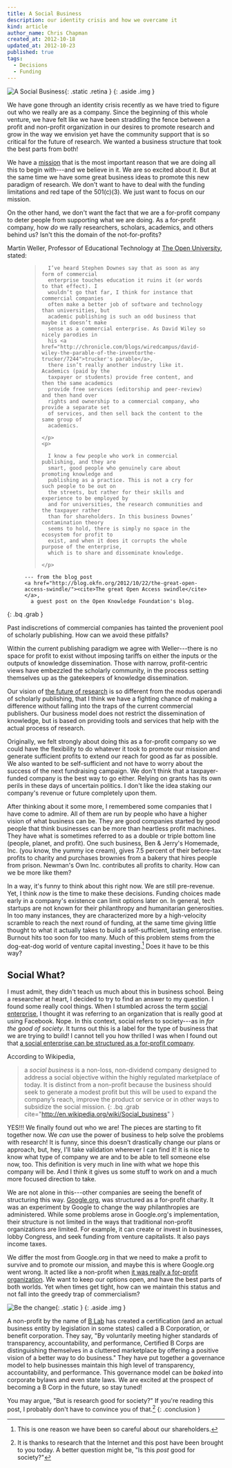 ```yaml
---
title: A Social Business
description: our identity crisis and how we overcame it
kind: article
author_name: Chris Chapman
created_at: 2012-10-18
updated_at: 2012-10-23
published: true
tags:
  - Decisions
  - Funding
---
```


![A Social Business](social-business.png){: .static .retina }
{: .aside .img }

We have gone through an identity crisis recently as we have tried to figure out
who we really are as a company. Since the beginning of this whole venture, we
have felt like we have been straddling the fence between a profit and
non-profit organization in our desires to promote research and grow in the way
we envision yet have the community support that is so critical for the future
of research. We wanted a business structure that took the best parts from
both!

<!--MORE-->

We have a <a href="/company#mission">mission</a> that is the most important
reason that we are doing all this to begin with---and we believe in it. We are
so excited about it. But at the same time we have some great business ideas to
promote this new paradigm of research. We don't want to have to deal with the
funding limitations and red tape of the <span
class="oldstyle">501</span>(c)<span class="oldstyle">(3)</span>. We just want
to focus on our mission.

On the other hand, we don't want the fact that we are a for-profit company to
deter people from supporting what we are doing. As a for-profit company, how
_do_ we rally researchers, scholars, academics, and others behind us? Isn't
this the domain of the not-for-profits? 

Martin Weller, Professor of Educational Technology at [The Open
University](http://www.open.ac.uk/), stated:

<figure class="bq grab">
  <blockquote cite="http://blog.okfn.org/2012/10/22/the-great-open-access-swindle">
    <p>

      I’ve heard Stephen Downes say that as soon as any form of commercial
      enterprise touches education it ruins it (or words to that effect). I
      wouldn’t go that far, I think for instance that commercial companies
      often make a better job of software and technology than universities, but
      academic publishing is such an odd business that maybe it doesn’t make
      sense as a commercial enterprise. As David Wiley so nicely parodies in
      his <a href="http://chronicle.com/blogs/wiredcampus/david-wiley-the-parable-of-the-inventorthe-trucker/7244">trucker's parable</a>,
      there isn’t really another industry like it. Academics (paid by the
      taxpayer or students) provide free content, and then the same academics
      provide free services (editorship and peer-review) and then hand over
      rights and ownership to a commercial company, who provide a separate set
      of services, and then sell back the content to the same group of
      academics.

    </p>
    <p>

      I know a few people who work in commercial publishing, and they are
      smart, good people who genuinely care about promoting knowledge and
      publishing as a practice. This is not a cry for such people to be out on
      the streets, but rather for their skills and experience to be employed by
      and for universities, the research communities and the taxpayer rather
      than for shareholders. In this business Downes’ contamination theory
      seems to hold, there is simply no space in the ecosystem for profit to
      exist, and when it does it corrupts the whole purpose of the enterprise,
      which is to share and disseminate knowledge.

    </p>
  </blockquote>
  <figcaption>

    --- from the blog post
    <a href="http://blog.okfn.org/2012/10/22/the-great-open-access-swindle/"><cite>The great Open Access swindle</cite></a>,
      a guest post on the Open Knowledge Foundation's blog.

  </figcaption>
</figure>

{: .bq .grab }

Past indiscretions of commercial companies has tainted the provenient pool of
scholarly publishing. How can we avoid these pitfalls?

Within the current publishing paradigm we agree with Weller---there is no space
for profit to exist without imposing tariffs on either the inputs or the
outputs of knowledge dissemination. Those with narrow, profit-centric views
have embezzled the scholarly community, in the process setting themselves up as
the gatekeepers of knowledge dissemination.

Our vision of <a href="/research#future">the future of research</a> is so
different from the modus operandi of scholarly publishing, that I think we have
a fighting chance of making a difference without falling into the traps of the
current commercial publishers. Our business model does not restrict the
dissemination of knowledge, but is based on providing tools and services that
help with the actual process of research.

Originally, we felt strongly about doing this as a for-profit company so we
could have the flexibility to do whatever it took to promote our mission and
generate sufficient profits to extend our reach for good as far as possible. We
also wanted to be self-sufficient and not have to worry about the success of
the next fundraising campaign. We don't think that a taxpayer-funded company is
the best way to go either. Relying on grants has its own perils in these days
of uncertain politics. I don't like the idea staking our company's revenue or
future completely upon them. 

After thinking about it some more, I remembered some companies that I have come
to admire. All of them are run by people who have a higher vision of what
business can be. They are good companies started by good people that think
businesses can be more than heartless profit machines. They have what is
sometimes referred to as a double or triple bottom line (people, planet, and
profit). One such business, Ben & Jerry's Homemade, Inc. (you know, the yummy
ice cream), gives <span class="oldstyle">7.5</span> percent of their before-tax
profits to charity and purchases brownies from a bakery that hires people from
prison.  Newman's Own Inc. contributes all profits to charity. How can we be
more like them?

In a way, it's funny to think about this right now. We are still pre-revenue.
Yet, I think _now_ is the time to make these decisions. Funding choices made
early in a company's existence can limit options later on. In general, tech
startups are not known for their philanthropy and humanitarian generosities.
In too many instances, they are characterized more by a high-velocity scramble
to reach the next round of funding, at the same time giving little thought to
what it actually takes to build a self-sufficient, lasting enterprise. Burnout
hits too soon for too many. Much of this problem stems from the dog-eat-dog
world of venture capital investing.[^shareholders] Does it have to be this way?

## Social What?

I must admit, they didn't teach us much about this in business school. Being a
researcher at heart, I decided to try to find an answer to my question. I found
some really cool things. When I stumbled across the term [social
enterprise](http://en.wikipedia.org/wiki/Social_enterprise), I thought it was
referring to an organization that is really good at using Facebook. Nope. In
this context, social refers to society---as in _for the good of society_. It
turns out this is a label for the type of business that we are trying to build!
I cannot tell you how thrilled I was when I found out that [a social enterprise
can be structured as a for-profit
company](http://en.wikipedia.org/wiki/Social_business).

According to Wikipedia,

> a <dfn id="socialbusiness">social business</dfn> is a non-loss, non-dividend
> company designed to address a social objective within the highly regulated
> marketplace of today.  It is distinct from a non-profit because the business
> should seek to generate a modest profit but this will be used to expand the
> company’s reach, improve the product or service or in other ways to subsidize
> the social mission.
{: .bq .grab cite="http://en.wikipedia.org/wiki/Social_business" }

YES!!! We finally found out who we are! The pieces are starting to fit together
now. We _can_ use the power of business to help solve the problems with
research! It is funny, since this doesn't drastically change our plans or
approach, but, hey, I'll take validation wherever I can find it! It is nice to
know what type of company we are and to be able to tell someone else now, too.
This definition is very much in line with what we hope this company will be.
And I think it gives us some stuff to work on and a much more focused direction
to take.

We are not alone in this---other companies are seeing the benefit of
structuring this way.
[Google.org](http://news.blogs.nytimes.com/2006/09/14/philanthropy-googles-way-not-the-usual/),
was structured as a for-profit charity. It was an experiment by Google to
change the way philanthropies are administered. While some problems arose in
Google.org's implementation, their structure is not limited in the ways that
traditional non-profit organizations are limited. For example, it can create or
invest in businesses, lobby Congress, and seek funding from venture
capitalists. It also pays income taxes.

We differ the most from Google.org in that we need to make a profit to survive
and to promote our mission, and maybe this is where Google.org went wrong. It
acted like a non-profit when [it was really a for-profit
organization](http://www.nytimes.com/2011/01/30/business/30charity.html?pagewanted=all).
We want to keep our options open, and have the best parts of both worlds. Yet
when times get tight, how can we maintain this status and not fall into the
greedy trap of commercialism?

![Be the change](bthechangebadge.jpg){: .static }
{: .aside .img }

A non-profit by the name of [B
Lab](http://www.bcorporation.net/what-are-b-corps/the-non-profit-behind-b-corps)
has created a certification (and an actual business entity by legislation in
some states) called a <abbr>B Corporation</abbr>, or benefit corporation.  They
say, "By voluntarily meeting higher standards of transparency, accountability,
and performance, Certified <abbr>B Corps</abbr> are distinguishing themselves
in a cluttered marketplace by offering a positive vision of a better way to do
business." They have put together a governance model to help businesses
maintain this high level of transparency, accountability, and performance. This
governance model can be _baked_ into corporate bylaws and even state laws.  We
are excited at the prospect of becoming a <abbr>B Corp</abbr> in the future, so
stay tuned!

You may argue, "But is research good for society?" If you're reading this post,
I probably don't have to convince you of that.[^goodforsociety]
{: .conclusion }


[^goodforsociety]: It is thanks to research that the Internet and this post
    have been brought to you today. A better question might be, "Is this _post_
    good for society?"

[^shareholders]: This is one reason we have been so careful about our
    shareholders.
